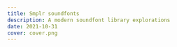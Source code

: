 ```yaml
---
title: Smplr soundfonts
description: A modern soundfont library explorations
date: 2021-10-31
cover: cover.png
---
```


<client-only>
<Synth-font />
</client-only>
